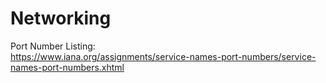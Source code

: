 # Networking


Port Number Listing:  
https://www.iana.org/assignments/service-names-port-numbers/service-names-port-numbers.xhtml
